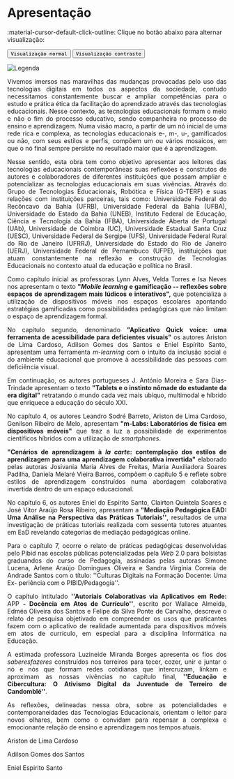 
# **Apresentação**


:material-cursor-default-click-outline: Clique no botão abaixo para alternar visualização:

<div class="tx-switch">
  <button data-md-color-scheme="default"><code>Visualização normal</code></button>
  <button data-md-color-scheme="slate"><code>Visualização contraste</code></button>
</div>

<script>
  var buttons = document.querySelectorAll("button[data-md-color-scheme]")
  buttons.forEach(function(button) {
    button.addEventListener("click", function() {
      var attr = this.getAttribute("data-md-color-scheme")
      document.body.setAttribute("data-md-color-scheme", attr)
      var name = document.querySelector("#__code_0 code span:nth-child(7)")
      name.textContent = attr
    })
  })
</script>




<style>
/* ------------------------------------------------ */
p.combinado:first-letter { 
	color: #F5843A; 
	font-size:xx-large; 
}
.info {
  background-color: #e7f3fe;
  border-left: 6px solid #2196F3;
}
.success {
  background-color: #ddffdd;
  border-left: 6px solid #4CAF50;
}

.danger {
  background-color: #ffdddd;
  border-left: 6px solid #f44336;
}

.block {
  display: block;
  width: 100%;
  border: none;
  background-color: #4CAF50;
  color: white;
  padding: 14px 28px;
  font-size: 16px;
  cursor: pointer;
  text-align: center;
}

.block:hover {
  background-color: #ddd;
  color: black;
}
</style>
<link rel="stylesheet" href="https://use.fontawesome.com/releases/v5.8.2/css/all.css" integrity="sha384-oS3vJWv+0UjzBfQzYUhtDYW+Pj2yciDJxpsK1OYPAYjqT085Qq/1cq5FLXAZQ7Ay" crossorigin="anonymous">

![Legenda](../imagens/capitulo.png)



<p style="text-align: justify;">
Vivemos imersos nas maravilhas das mudanças provocadas pelo uso das
tecnologias digitais em todos os aspectos da sociedade, contudo
necessitamos constantemente buscar e ampliar competências para o estudo
e prática ética da facilitação do aprendizado através das tecnologias
educacionais. Nesse contexto, as tecnologias educacionais formam o meio
e não o fim do processo educativo, sendo companheira no processo de
ensino e aprendizagem. Numa visão macro, a partir de um nó inicial de
uma rede rica e complexa, as tecnologias educacionais e-, m-, u-,
gamificados ou não, com seus estilos e perfis, compõem um ou vários
mosaicos, em que o nó final sempre persiste no resultado maior que é a
aprendizagem.
</p>

<p style="text-align: justify;">
Nesse sentido, esta obra tem como objetivo apresentar aos leitores das
tecnologias educacionais contemporâneas suas reflexões e construtos de
autores e colaboradores de diferentes instituições que possam ampliar e
potencializar as tecnologias educacionais em suas vivências. Através do
Grupo de Tecnologias Educacionais, Robótica e Física (G-TERF) e suas
relações com instituições parceiras, tais como: Universidade Federal do
Recôncavo da Bahia (UFRB), Universidade Federal da Bahia (UFBA),
Universidade do Estado da Bahia (UNEB), Instituto Federal de Educação,
Ciência e Tecnologia da Bahia (IFBA), Universidade Aberta de Portugal
(UAb), Universidade de Coimbra (UC), Universidade Estadual Santa Cruz
(UESC), Universidade Federal de Sergipe (UFS), Universidade Federal
Rural do Rio de Janeiro (UFRRJ), Universidade do Estado do Rio de
Janeiro (UERJ), Universidade Federal de Pernambuco (UFPE), instituições
que atuam constantemente na reflexão e construção de Tecnologias
Educacionais no contexto atual da educação e política no Brasil.
</p>

<p style="text-align: justify;">
Como capítulo inicial as professoras Lynn Alves, Velda Torres e Isa
Neves nos apresentam o texto <strong>"<em>Mobile learning</em> e
	gamificação -- reflexões sobre espaços de aprendizagem mais lúdicos e
	interativos",</strong> que potencializa a utilização de dispositivos móveis nos
espaços escolares apontando estratégias gamificadas como possibilidades
pedagógicas que não limitam o espaço de aprendizagem formal.
</p>

<p style="text-align: justify;">
No capítulo segundo, denominado <strong>"Aplicativo Quick voice: uma
ferramenta de acessibilidade para deficientes visuais"</strong> os autores
Ariston de Lima Cardoso, Adilson Gomes dos Santos e Eniel Espírito
Santo, apresentam uma ferramenta <em>m-learning</em> com o intuito da
inclusão social e do ambiente educacional que promove à acessibilidade
das pessoas com deficiência visual.
</p>

<p style="text-align: justify;">
Em continuação, os autores portugueses J. António Moreira e Sara Dias-Trindade apresentam o texto <strong>"Tablets e o instinto nômade do
	estudante da era digital"</strong> retratando o mundo cada vez mais ubíquo,
multimodal e híbrido que enriquece a educação do século XXI.
</p>

<p style="text-align: justify;">
No capítulo 4, os autores Leandro Sodré Barreto, Ariston de Lima
Cardoso, Genilson Ribeiro de Melo, apresentam <strong>"m-Labs:
Laboratórios de física em dispositivos móveis"</strong> que traz a luz a
possibilidade de experimentos científicos híbridos com a utilização de
<em>smartphones</em>.
</p>

<p style="text-align: justify;">
<strong>"Cenários de aprendizagem à <em>la carte</em>: contemplação dos
	estilos de aprendizagem para uma aprendizagem colaborativa invertida"</strong>
elaborado pelas autoras Josivania Maria Alves de Freitas, Maria
Auxiliadora Soares Padilha, Daniela Melaré Vieira Barros, compõem
o capítulo 5 e reflete sobre estilos de aprendizagem construídos numa
abordagem colaborativa invertida dentro de um espaço educacional.
</p>

<p style="text-align: justify;">
No capítulo 6, os autores Eniel do Espírito Santo, Clairton Quintela
Soares e José Vitor Araújo Rosa Ribeiro, apresentam a <strong>"Mediação
	Pedagógica EAD: Uma Análise na Perspectiva das Práticas Tutoriais''</strong>,
resultados de uma investigação de práticas tutoriais realizada com
sessenta tutores atuantes em EaD revelando categorias de mediação
pedagógicas </em>online.</em>
</p>

<p style="text-align: justify;">
Para o capítulo 7, ocorre o relato de práticas pedagógicas desenvolvidas
pelo Pibid nas escolas públicas potencializadas pela <em>Web</em> 2.0 para
bolsistas graduandos do curso de Pedagogia, assinadas pelas autoras
Simone Lucena, Arlene Araújo Domingues Oliveira e Sandra Virgínia
Correia de Andrade Santos com o título: </strong>''Culturas Digitais na
Formação Docente: Uma Ex- periência com o PIBID/Pedagogia''.</strong>
</p>

<p style="text-align: justify;">
O capítulo intitulado <strong>''Autoriais Colaborativas via Aplicativos
em Rede:</strong> APP <strong>- Docência em Atos de Currículo''</strong>, escrito por
Wallace Almeida, Edméa Oliveira dos Santos e Felipe da Silva Ponte de
Carvalho, descreve o relato de pesquisa objetivado em compreender os
usos que praticantes fazem com o aplicativo de realidade aumentada para
dispositivos móveis em atos de currículo, em especial para a disciplina
Informática na Educação.
</p>

<p style="text-align: justify;">
A estimada professora Luzineide Miranda Borges apresenta os fios dos
<em>saberesfazeres</em> construídos nos terreiros para tecer, cozer, unir
e juntar o nó e nós que formam redes cotidianas que intercruzam, linkam
e aproximam as nossas vivências no capítulo final, <strong>''Educação e
	Cibercultura: O Ativismo Digital da Juventude de Terreiro de
	Candomblé''</strong>.
</p>

<p style="text-align: justify;">
As reflexões, delineadas nessa obra, sobre as potencialidades e
contemporaneidades das Tecnologias Educacionais, orientam o leitor para
novos olhares, bem como o convidam para repensar a complexa e
emocionante relação de ensino e aprendizagem nos tempos atuais.
</p>

<p style="text-align: justify;">
Ariston de Lima Cardoso
</p>

<p style="text-align: justify;">
Adilson Gomes dos Santos
</p>

<p style="text-align: justify;">
Eniel Espirito Santo
</p>



